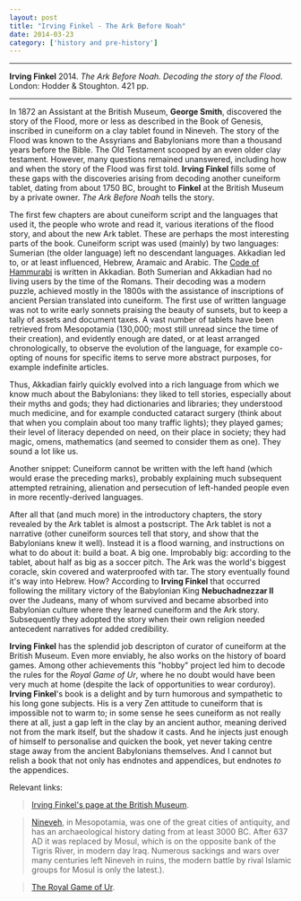 ```yaml
---
layout: post
title: "Irving Finkel - The Ark Before Noah"
date: 2014-03-23
category: ['history and pre-history']
---
```


***
<b>Irving Finkel</b> 2014. _The Ark Before Noah. Decoding the story of the Flood_.  London: Hodder & Stoughton. 421 pp.

***

In 1872 an Assistant at the British Museum, **George Smith**, discovered the story of the Flood, more or less as described in the Book of Genesis, inscribed in cuneiform on a clay tablet found in Nineveh.  The story of the Flood was known to the Assyrians and Babylonians more than a thousand years before the Bible.  The Old Testament scooped by an even older clay testament.  However, many questions remained unanswered, including how and when the story of the Flood was first told.  **Irving Finkel** fills some of these gaps with the discoveries arising from decoding another cuneiform tablet, dating from about 1750 BC, brought to **Finkel** at the British Museum by a private owner.  _The Ark Before Noah_ tells the story.

The first few chapters are about cuneiform script and the languages that used it, the people who wrote and read it, various iterations of the flood story, and about the new Ark tablet.  These are perhaps the most interesting parts of the book.  Cuneiform script was used (mainly) by two languages: Sumerian (the older language) left no descendant languages.   Akkadian led to, or at least influenced, Hebrew, Aramaic and Arabic.  The <A href="https://en.wikipedia.org/wiki/Code_of_Hammurabi">Code of Hammurabi</A> is written in Akkadian.  Both Sumerian and Akkadian had no living users by the time of the Romans.  Their decoding was a modern puzzle, achieved mostly in the 1800s with the assistance of inscriptions of ancient Persian translated into cuneiform.  The first use of written language was not to write early sonnets praising the beauty of sunsets, but to keep a tally of assets and document taxes. A vast number of tablets have been retrieved from Mesopotamia (130,000; most still unread since the time of their creation), and evidently enough are dated, or at least arranged chronologically, to observe the evolution of the language, for example co-opting of nouns for specific items to serve more abstract purposes, for example indefinite articles.  

Thus, Akkadian fairly quickly evolved into a rich language from which we know much about the Babylonians:  they liked to tell stories, especially about their myths and gods; they had dictionaries and libraries; they understood much medicine, and for example conducted cataract surgery (think about that when you complain about too many traffic lights); they played games; their level of literacy depended on need, on their place in society; they had magic, omens, mathematics (and seemed to consider them as one).  They sound a lot like us. 

Another snippet: Cuneiform cannot be written with the left hand (which would erase the preceding marks), probably explaining much subsequent attempted retraining, alienation and persecution of left-handed people even in more recently-derived languages. 

After all that (and much more) in the introductory chapters, the story revealed by the Ark tablet is almost a postscript.  The Ark tablet is not a narrative (other cuneiform sources tell that story, and show that the Babylonians knew it well).  Instead it is a flood warning, and instructions on what to do about it: build a boat.  A big one.  Improbably big: according to the tablet, about half as big as a soccer pitch.  The Ark was the world's biggest coracle, skin covered and waterproofed with tar.  The story eventually found it's way into Hebrew.  How?  According to **Irving Finkel** that occurred following the military victory of the Babylonian King **Nebuchadnezzar II** over the Judeans, many of whom survived and became absorbed into Babylonian culture where they learned cuneiform and the Ark story.  Subsequently they adopted the story when their own religion needed antecedent narratives for added credibility. 

**Irving Finkel** has the splendid job descripton of curator of cuneiform at the British Museum.  Even more enviably, he also works on the history of board games.  Among other achievements this "hobby" project led him to decode the rules for the _Royal Game of Ur_, where he no doubt would have been very much at home (despite the lack of opportunities to wear corduroy).  **Irving Finkel**'s book is a delight and by turn humorous and sympathetic to his long gone subjects.  His is a very Zen attitude to cuneiform that is impossible not to warm to; in some sense he sees cuneiform as not really there at all, just a gap left in the clay by an ancient author, meaning derived not from the mark itself, but the shadow it casts.  And he injects just enough of himself to personalise and quicken the book, yet never taking centre stage away from the ancient Babylonians themselves.  And I cannot but relish a book that not only has endnotes and appendices, but endnotes _to_ the appendices. 

Relevant links:

> <A href="http://www.britishmuseum.org/about_us/departments/staff/middle_east/irving_finkel.aspx">Irving Finkel's page at the British Museum</A>.

><A href="https://en.wikipedia.org/wiki/Nineveh">Nineveh</A>, in Mesopotamia, was one of the great cities of antiquity, and has an archaeological history dating from at least 3000 BC.  After 637 AD it was replaced by Mosul, which is on the opposite bank of the Tigris River, in modern day Iraq.  Numerous sackings and wars over many centuries left Nineveh in ruins, the modern battle by rival Islamic groups for Mosul is only the latest.).

><A href="https://en.wikipedia.org/wiki/Royal_Game_of_Ur">The Royal Game of Ur</A>. 





